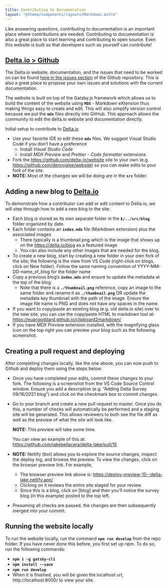 ```yaml
---
title: Contributing to Documentation
layout: "@theme/components/layouts/Markdown.astro"
---
```


Like answering questions, contributing to documentation is an important place where contributions are needed. Contributing to documentation is also a great place to start learning and contributing to open source. Even this website is built so that developers such as yourself can contribute!

## [Delta.io > Github](https://github.com/delta-io/website)

The Delta.io website, documentation, and the issues that need to be worked on can be found [here in the issues section](https://github.com/delta-io/website/issues) of the Github repository. This is also a great place to propose your own issues and solutions with the current documentation.

The website is built on top of the Gatsby.js framework which allows us to build the content of the website using **`MDX`** - Markdown eXtension thus making things easy to create and edit. This will also simplify version control because we put the **`mdx`** files directly into GitHub. This approach allows the community to edit the delta.io website and documentation directly.

Initial setup to contribute to [Delta.io](http://Delta.io)

- Use your favorite IDE to edit these **`mdx`** files. We suggest Visual Studio Code if you don’t have a preference
  - Install _Visual Studio Code_
  - Install _MDX Preview_ and _Prettier - Code formatter_ extensions
- Fork the https://github.com/delta-io/website site to your own (e.g. https://github.com/dennyglee/website) so you can make edits to your fork of the site.
- **NOTE:** Most of the changes we will be doing are in the **`src`** folder.

## Adding a new blog to [Delta.io](http://Delta.io)

To demonstrate how a contributor can add or edit content to Delta.io, we will step through how to add a new blog to the site.

- Each blog is stored as its own separate folder in the **`$/../src/blog`** folder organized by date.
- Each folder contains an **`index.mdx`** file (Markdown extension) plus the associated images
  - There typically is a thumbnail.png which is the image that shows up on the https://delta.io/blog as a featured image
  - You can also include any other images that are needed for the blog.
- To create a new blog, start by creating a new folder in your own fork of the site; the following is the view from VS Code (right-click on blogs, click on New folder). Follow the same naming convention of YYYY-MM-DD-name_of_blog for the folder name
- Copy a previous blog’s **`index.mdx`** and ensure to update the metadata at the top of the blog.
  - Note that there is a **`./thumbnail.png`** reference, copy an image to the same folder and rename it as **`./thumbnail.png`** OR update the metadata key thumbnail with the path of the image. Ensure the image file name is PNG and does not have any spaces in the name.
- If you want to copy/paste an existing blog (e.g. old delta.io site) over to the new site, you can use the copy/paste HTML to markdown tool at: https://euangoddard.github.io/clipboard2markdown/
- If you have _MDX Preview_ extension installed, with the magnifying glass icon on the top right you can preview your blog such as the following screenshot.

## Creating a pull request and deploying

After completing changes locally, like the one above, you can now push to Github and deploy them using the steps below:

- Once you have completed your edits, commit these changes to your fork. The following is a screenshot from the VS Code Source Control window. Ensure you add a description (e.g. “Adding Delta Survey 09/16/2021 blog”) and click on the checkmark box to commit changes.
- Go to your branch and create a new pull request to master. Once you do this, a number of checks will automatically be performed and a staging site will be generated. This allows reviewers to both see the file diff as well as the preview of what the site will look like.

  **NOTE:** This preview will take some time.

  You can view an example of this at: https://github.com/jakebellacera/delta-lake/pull/15

- **NOTE:** Netlify (bot) allows you to explore the source changes, inspect the deploy log, and browse the preview. To view the changes, click on the browser preview link. For example,
  - The browser preview link above is: https://deploy-preview-15--delta-lake.netlify.app/
  - Clicking on it reviews the entire site staged for your review.
  - Since this is a blog, click on [blog] and then you’ll notice the survey blog (in this example) posted to the top left.
- Presuming all checks are passed, the changes are then subsequently merged into your commit.

## Running the website locally

To run the website locally, run the command **`npm run develop`** from the repo folder. If you have never done this before, you first set up npm. To do so, run the following commands:

- **`npm i -g gatsby-cli`**
- **`npm install --save`**
- **`npm run develop`**
- When it is finished, you will be given the localhost url, http://localhost:8000/ to view your site.
